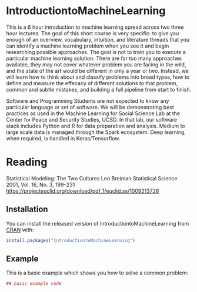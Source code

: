# IntroductiontoMachineLearning

This is a 6 hour introduction to machine learning spread across two three hour lectures. The goal of this short course is very specific: to give you enough of an overview, vocabulary, intuition, and literature threads that you can identify a machine learning problem when you see it and begin researching possible approaches. The goal is not to train you to execute a particular machine learning solution. There are far too many approaches available, they may not cover whatever problem you are facing in the wild, and the state of the art would be different in only a year or two. Instead, we will learn how to think about and classify problems into broad types, how to define and measure the effecacy of different solutions to that problem, common and subtle mistakes, and building a full pipeline from start to finish.

Software and Programming
Students are not expected to know any particular language or set of software. We will be demonstrating best practices as used in the Machine Learning for Social Science Lab at the Center for Peace and Security Studies, UCSD. In that lab, our software stack includes Python and R for data preparation and analysis. Medium to large scale data is managed through the Spark ecosystem. Deep learning, when required, is handled in Keras/Tensorflow. 

# Reading


Statistical Modeling: The Two Cultures
Leo Breiman
Statistical Science
2001, Vol. 16, No. 3, 199–231
https://projecteuclid.org/download/pdf_1/euclid.ss/1009213726








## Installation

You can install the released version of IntroductiontoMachineLearning from [CRAN](https://CRAN.R-project.org) with:

``` r
install.packages("IntroductiontoMachineLearning")
```

## Example

This is a basic example which shows you how to solve a common problem:

``` r
## basic example code
```

